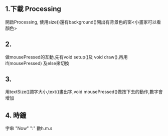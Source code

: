 ## 1.下載 Processing
開啟Processing, 使用size()還有background()開出有背景色的窗<小畫家可以看顏色>
## 2.
做mousePressed的互動,先有void setup()及 void draw(),再用if(mousePressed) 及else來切換
## 3.
用textSize()調字大小,text()畫出字,void mousePressed()做按下去的動作,數字會增加
## 4. 時鐘
字串 "Now" ":"   數h.m.s 
